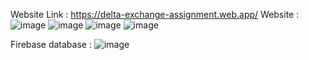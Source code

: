 Website Link : https://delta-exchange-assignment.web.app/
Website : 
![image](https://github.com/aayushchauhan17/deltaExchange/assets/71113988/6e7606e4-5524-409d-81bc-735007d65deb)
![image](https://github.com/aayushchauhan17/deltaExchange/assets/71113988/08c98bdd-80da-409a-a0ad-c73b22de1cd7)
![image](https://github.com/aayushchauhan17/deltaExchange/assets/71113988/20607087-bafe-434e-80be-66ee8e246045)
![image](https://github.com/aayushchauhan17/deltaExchange/assets/71113988/2e9d1b8d-7437-40cd-8cb6-a6ea0d72c908)

Firebase database : 
![image](https://github.com/aayushchauhan17/deltaExchange/assets/71113988/c2e63717-5d7d-4fe2-9bf9-6eebae5ed40b)



